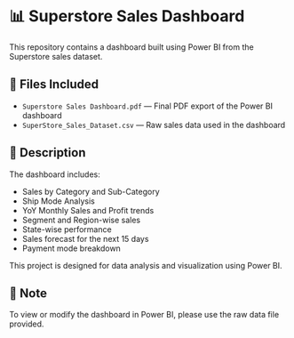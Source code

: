 # 📊 Superstore Sales Dashboard

This repository contains a dashboard built using Power BI from the Superstore sales dataset.

## 📁 Files Included

- `Superstore Sales Dashboard.pdf` — Final PDF export of the Power BI dashboard
- `SuperStore_Sales_Dataset.csv` — Raw sales data used in the dashboard

## 📝 Description

The dashboard includes:
- Sales by Category and Sub-Category
- Ship Mode Analysis
- YoY Monthly Sales and Profit trends
- Segment and Region-wise sales
- State-wise performance
- Sales forecast for the next 15 days
- Payment mode breakdown

This project is designed for data analysis and visualization using Power BI.

## 📌 Note

To view or modify the dashboard in Power BI, please use the raw data file provided.